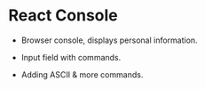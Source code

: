 # React Console
- Browser console, displays personal information. 
- Input field with commands.

- Adding ASCII & more commands.
